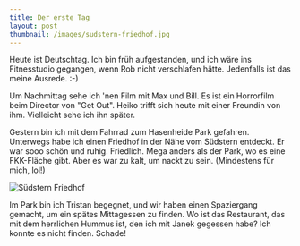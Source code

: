 ```yaml
---
title: Der erste Tag
layout: post
thumbnail: /images/sudstern-friedhof.jpg
---
```


Heute ist Deutschtag. Ich bin früh aufgestanden, und ich wäre ins Fitnesstudio gegangen, wenn Rob nicht verschlafen hätte. Jedenfalls ist das meine Ausrede. :-)

Um Nachmittag sehe ich 'nen Film mit Max und Bill. Es ist ein Horrorfilm beim Director von "Get Out". Heiko trifft sich heute mit einer Freundin von ihm. Vielleicht sehe ich ihn später.

Gestern bin ich mit dem Fahrrad zum Hasenheide Park gefahren. Unterwegs habe ich einen Friedhof in der Nähe vom Südstern entdeckt. Er war sooo schön und ruhig. Friedlich. Mega anders als der Park, wo es eine FKK-Fläche gibt. Aber es war zu kalt, um nackt zu sein. (Mindestens für mich, lol!)

![Südstern Friedhof](/images/sudstern-friedhof.jpg)

Im Park bin ich Tristan begegnet, und wir haben einen Spaziergang gemacht, um ein spätes Mittagessen zu finden. Wo ist das Restaurant, das mit dem herrlichen Hummus ist, den ich mit Janek gegessen habe? Ich konnte es nicht finden. Schade!

